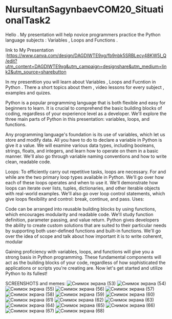 # NursultanSagynbaevCOM20_SituationalTask2

Hello . My presentation will help novice programmers practice the Python language subjects : Variables , Loops and Functions .

link to My Presentation :https://www.canva.com/design/DAGDlWTE9xg/fb9nbk5SRBLecy48KW5I_Q/edit?utm_content=DAGDlWTE9xg&utm_campaign=designshare&utm_medium=link2&utm_source=sharebutton

In my presenttion you will learn about Variables , Loops and Fucntion in Python . There a short topics about them , video lessons for every subject , examples and quizes.

Python is a popular programming language that is both flexible and easy for beginners to learn. It is crucial to comprehend the basic building blocks of coding, regardless of your experience level as a developer. We'll explore the three main parts of Python in this presentation: variables, loops, and functions.

Any programming language's foundation is its use of variables, which let us store and modify data. All you have to do to declare a variable in Python is give it a value. We will examine various data types, including booleans, strings, floats, and integers, and learn how to operate on them in a basic manner. We'll also go through variable naming conventions and how to write clean, readable code.

Loops: To efficiently carry out repetitive tasks, loops are necessary. For and while are the two primary loop types available in Python. We'll go over how each of these loops operates and when to use it. We'll demonstrate how loops can iterate over lists, tuples, dictionaries, and other iterable objects with real-world examples. We'll also go over loop control statements, which give loops flexibility and control: break, continue, and pass.
Uses:

Code can be arranged into reusable building blocks by using functions, which encourages modularity and readable code. We'll study function definition, parameter passing, and value return. Python gives developers the ability to create custom solutions that are suited to their particular needs by supporting both user-defined functions and built-in functions. We'll go over the idea of scope and talk about how important it is to write coherent, modular

Gaining proficiency with variables, loops, and functions will give you a strong basis in Python programming. These fundamental components will act as the building blocks of your code, regardless of how sophisticated the applications or scripts you're creating are. Now let's get started and utilize Python to its fullest!

SCREENSHOTS and memes:
![Снимок экрана (53)](https://github.com/Nursultan15/NursultanSagynbaevSituationalTask2/assets/73534336/b87eb0d8-b51e-496a-86f5-7000ecde2b83)
![Снимок экрана (54)](https://github.com/Nursultan15/NursultanSagynbaevSituationalTask2/assets/73534336/0de4734d-02b4-44f3-adcb-868bb5caffbe)
![Снимок экрана (55)](https://github.com/Nursultan15/NursultanSagynbaevSituationalTask2/assets/73534336/ca63d96b-e82f-4281-9985-e63dab3ac606)
![Снимок экрана (56)](https://github.com/Nursultan15/NursultanSagynbaevSituationalTask2/assets/73534336/ec95e86f-f1be-4540-96bf-b0cb55ff0c8e)
![Снимок экрана (57)](https://github.com/Nursultan15/NursultanSagynbaevSituationalTask2/assets/73534336/bcdd52c7-82da-4ccf-916b-452426d8b04a)
![Снимок экрана (58)](https://github.com/Nursultan15/NursultanSagynbaevSituationalTask2/assets/73534336/15f7220d-2315-49d4-be3a-b345996f491d)
![Снимок экрана (59)](https://github.com/Nursultan15/NursultanSagynbaevSituationalTask2/assets/73534336/c8c85e38-6761-4c2c-acb9-62f609b0d1fe)
![Снимок экрана (60)](https://github.com/Nursultan15/NursultanSagynbaevSituationalTask2/assets/73534336/59f12ac3-04ea-49f2-8dc0-1a0576fc20a3)
![Снимок экрана (61)](https://github.com/Nursultan15/NursultanSagynbaevSituationalTask2/assets/73534336/d361b46b-f7cc-4211-b5f4-53b4a2c0e7c9)
![Снимок экрана (62)](https://github.com/Nursultan15/NursultanSagynbaevSituationalTask2/assets/73534336/602f11f2-4e54-44c8-9605-e3dbff9552d0)
![Снимок экрана (63)](https://github.com/Nursultan15/NursultanSagynbaevSituationalTask2/assets/73534336/dc99b7fb-31d9-4280-b4e1-d9b4f3e0fb60)
![Снимок экрана (64)](https://github.com/Nursultan15/NursultanSagynbaevSituationalTask2/assets/73534336/326e95c2-f8f8-4c1e-b107-d9d9f9c8d78a)
![Снимок экрана (65)](https://github.com/Nursultan15/NursultanSagynbaevSituationalTask2/assets/73534336/d53ce53a-aa3a-440c-aad4-eb96e5609691)
![Снимок экрана (66)](https://github.com/Nursultan15/NursultanSagynbaevSituationalTask2/assets/73534336/19612390-5608-4311-90d3-39ec1f121284)
![Снимок экрана (67)](https://github.com/Nursultan15/NursultanSagynbaevSituationalTask2/assets/73534336/6cc9bba1-7cc9-43f9-a3f5-b0e7e6d9953e)
![Снимок экрана (68)](https://github.com/Nursultan15/NursultanSagynbaevSituationalTask2/assets/73534336/6c78a916-91ed-43a4-8372-6e89ee543fc1)
